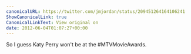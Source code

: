 ```yaml
---
canonicalURL: https://twitter.com/jmjordan/status/209451264164106241
ShowCanonicalLink: true
CanonicalLinkText: View original on
date: 2012-06-04T01:07:27+00:00
---
```

So I guess Katy Perry won't be at the #MTVMovieAwards.